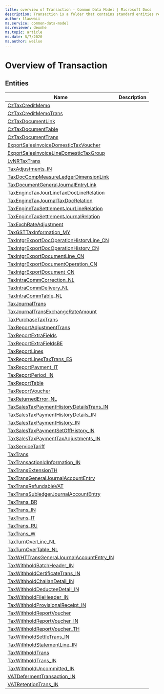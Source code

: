 ```yaml
---
title: overview of Transaction - Common Data Model | Microsoft Docs
description: Transaction is a folder that contains standard entities related to the Common Data Model.
author: llawwaii
ms.service: common-data-model
ms.reviewer: deonhe
ms.topic: article
ms.date: 8/7/2020
ms.author: weiluo
---
```


# Overview of Transaction


## Entities

|Name|Description|
|---|---|
|[CzTaxCreditMemo](CzTaxCreditMemo.md)||
|[CzTaxCreditMemoTrans](CzTaxCreditMemoTrans.md)||
|[CzTaxDocumentLink](CzTaxDocumentLink.md)||
|[CzTaxDocumentTable](CzTaxDocumentTable.md)||
|[CzTaxDocumentTrans](CzTaxDocumentTrans.md)||
|[ExportSalesInvoiceDomesticTaxVoucher](ExportSalesInvoiceDomesticTaxVoucher.md)||
|[ExportSalesInvoiceLineDomesticTaxGroup](ExportSalesInvoiceLineDomesticTaxGroup.md)||
|[LvNRTaxTrans](LvNRTaxTrans.md)||
|[TaxAdjustments_IN](TaxAdjustments_IN.md)||
|[TaxDocCompMeasureLedgerDimensionLink](TaxDocCompMeasureLedgerDimensionLink.md)||
|[TaxDocumentGeneralJournalEntryLink](TaxDocumentGeneralJournalEntryLink.md)||
|[TaxEngineTaxJourLineTaxDocLineRelation](TaxEngineTaxJourLineTaxDocLineRelation.md)||
|[TaxEngineTaxJournalTaxDocRelation](TaxEngineTaxJournalTaxDocRelation.md)||
|[TaxEngineTaxSettlementJourLineRelation](TaxEngineTaxSettlementJourLineRelation.md)||
|[TaxEngineTaxSettlementJournalRelation](TaxEngineTaxSettlementJournalRelation.md)||
|[TaxExchRateAdjustment](TaxExchRateAdjustment.md)||
|[TaxGSTTaxInformation_MY](TaxGSTTaxInformation_MY.md)||
|[TaxIntgrExportDocOperationHistoryLine_CN](TaxIntgrExportDocOperationHistoryLine_CN.md)||
|[TaxIntgrExportDocOperationHistory_CN](TaxIntgrExportDocOperationHistory_CN.md)||
|[TaxIntgrExportDocumentLine_CN](TaxIntgrExportDocumentLine_CN.md)||
|[TaxIntgrExportDocumentOperation_CN](TaxIntgrExportDocumentOperation_CN.md)||
|[TaxIntgrExportDocument_CN](TaxIntgrExportDocument_CN.md)||
|[TaxIntraCommCorrection_NL](TaxIntraCommCorrection_NL.md)||
|[TaxIntraCommDelivery_NL](TaxIntraCommDelivery_NL.md)||
|[TaxIntraCommTable_NL](TaxIntraCommTable_NL.md)||
|[TaxJournalTrans](TaxJournalTrans.md)||
|[TaxJournalTransExchangeRateAmount](TaxJournalTransExchangeRateAmount.md)||
|[TaxPurchaseTaxTrans](TaxPurchaseTaxTrans.md)||
|[TaxReportAdjustmentTrans](TaxReportAdjustmentTrans.md)||
|[TaxReportExtraFields](TaxReportExtraFields.md)||
|[TaxReportExtraFieldsBE](TaxReportExtraFieldsBE.md)||
|[TaxReportLines](TaxReportLines.md)||
|[TaxReportLinesTaxTrans_ES](TaxReportLinesTaxTrans_ES.md)||
|[TaxReportPayment_IT](TaxReportPayment_IT.md)||
|[TaxReportPeriod_IN](TaxReportPeriod_IN.md)||
|[TaxReportTable](TaxReportTable.md)||
|[TaxReportVoucher](TaxReportVoucher.md)||
|[TaxReturnedError_NL](TaxReturnedError_NL.md)||
|[TaxSalesTaxPaymentHistoryDetailsTrans_IN](TaxSalesTaxPaymentHistoryDetailsTrans_IN.md)||
|[TaxSalesTaxPaymentHistoryDetails_IN](TaxSalesTaxPaymentHistoryDetails_IN.md)||
|[TaxSalesTaxPaymentHistory_IN](TaxSalesTaxPaymentHistory_IN.md)||
|[TaxSalesTaxPaymentSetOffHistory_IN](TaxSalesTaxPaymentSetOffHistory_IN.md)||
|[TaxSalesTaxPaymentTaxAdjustments_IN](TaxSalesTaxPaymentTaxAdjustments_IN.md)||
|[TaxServiceTariff](TaxServiceTariff.md)||
|[TaxTrans](TaxTrans.md)||
|[TaxTransactionIdInformation_IN](TaxTransactionIdInformation_IN.md)||
|[TaxTransExtensionTH](TaxTransExtensionTH.md)||
|[TaxTransGeneralJournalAccountEntry](TaxTransGeneralJournalAccountEntry.md)||
|[TaxTransRefundableVAT](TaxTransRefundableVAT.md)||
|[TaxTransSubledgerJournalAccountEntry](TaxTransSubledgerJournalAccountEntry.md)||
|[TaxTrans_BR](TaxTrans_BR.md)||
|[TaxTrans_IN](TaxTrans_IN.md)||
|[TaxTrans_IT](TaxTrans_IT.md)||
|[TaxTrans_RU](TaxTrans_RU.md)||
|[TaxTrans_W](TaxTrans_W.md)||
|[TaxTurnOverLine_NL](TaxTurnOverLine_NL.md)||
|[TaxTurnOverTable_NL](TaxTurnOverTable_NL.md)||
|[TaxWHTTransGeneralJournalAccountEntry_IN](TaxWHTTransGeneralJournalAccountEntry_IN.md)||
|[TaxWithholdBatchHeader_IN](TaxWithholdBatchHeader_IN.md)||
|[TaxWithholdCertificateTrans_IN](TaxWithholdCertificateTrans_IN.md)||
|[TaxWithholdChallanDetail_IN](TaxWithholdChallanDetail_IN.md)||
|[TaxWithholdDeducteeDetail_IN](TaxWithholdDeducteeDetail_IN.md)||
|[TaxWithholdFileHeader_IN](TaxWithholdFileHeader_IN.md)||
|[TaxWithholdProvisionalReceipt_IN](TaxWithholdProvisionalReceipt_IN.md)||
|[TaxWithholdReportVoucher](TaxWithholdReportVoucher.md)||
|[TaxWithholdReportVoucher_IN](TaxWithholdReportVoucher_IN.md)||
|[TaxWithholdReportVoucher_TH](TaxWithholdReportVoucher_TH.md)||
|[TaxWithholdSettleTrans_IN](TaxWithholdSettleTrans_IN.md)||
|[TaxWithholdStatementLine_IN](TaxWithholdStatementLine_IN.md)||
|[TaxWithholdTrans](TaxWithholdTrans.md)||
|[TaxWithholdTrans_IN](TaxWithholdTrans_IN.md)||
|[TaxWithholdUncommitted_IN](TaxWithholdUncommitted_IN.md)||
|[VATDefermentTransaction_IN](VATDefermentTransaction_IN.md)||
|[VATRetentionTrans_IN](VATRetentionTrans_IN.md)||
